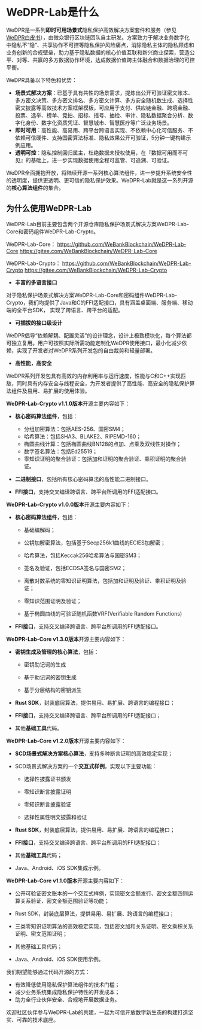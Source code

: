 # WeDPR-Lab是什么

WeDPR是一系列**即时可用场景式**隐私保护高效解决方案套件和服务（参见[WeDPR白皮书](https://mp.weixin.qq.com/s?__biz=MzU0MDY4MDMzOA==&mid=2247483910&idx=1&sn=7b647dec9f046f1e6f94d103897f7efb&scene=19#wechat_redirect)），由微众银行区块链团队自主研发。方案致力于解决业务数字化中隐私不“隐”、共享协作不可控等隐私保护风险痛点，消除隐私主体的隐私顾虑和业务创新的合规壁垒，助力基于隐私数据的核心价值互联和新兴商业探索，营造公平、对等、共赢的多方数据协作环境，达成数据价值跨主体融合和数据治理的可控平衡。

WeDPR具备以下特色和优势：

- **场景式解决方案**：已基于具有共性的场景需求，提炼出公开可验证密文账本、多方密文决策、多方密文排名、多方密文计算、多方安全随机数生成、选择性密文披露等高效技术方案框架模板，可应用于支付、供应链金融、跨境金融、投票、选举、榜单、竞拍、招标、摇号、抽检、审计、隐私数据聚合分析、数字化身份、数字化资质凭证、智慧城市、智慧医疗等广泛业务场景。
- **即时可用**：高性能、高易用、跨平台跨语言实现、不依赖中心化可信服务、不依赖可信硬件、支持国密算法标准、隐私效果公开可验证，5分钟一键构建示例应用。
- **透明可控**：隐私控制回归属主，杜绝数据未授权使用，在『数据可用而不可见』的基础上，进一步实现数据使用全程可监管、可追溯、可验证。

WeDPR全面拥抱开放，将陆续开源一系列核心算法组件，进一步提升系统安全性的透明度，提供更透明、更可信的隐私保护效果。WeDPR-Lab就是这一系列开源的**核心算法组件**的集合。

## 为什么使用WeDPR-Lab

WeDPR-Lab目前主要包含两个开源仓库隐私保护场景式解决方案WeDPR-Lab-Core和密码组件WeDPR-Lab-Crypto。

WeDPR-Lab-Core：
https://github.com/WeBankBlockchain/WeDPR-Lab-Core
https://gitee.com/WeBankBlockchain/WeDPR-Lab-Core

WeDPR-Lab-Crypto： 
https://github.com/WeBankBlockchain/WeDPR-Lab-Crypto
https://gitee.com/WeBankBlockchain/WeDPR-Lab-Crypto
- **丰富的多语言接口**

对于隐私保护场景式解决方案WeDPR-Lab-Core和密码组件WeDPR-Lab-Crypto，我们均提供了Java和C的FFI适配接口，具有涵盖桌面端、服务端、移动端的全平台SDK，
实现了跨语言、跨平台的适配。

- **可插拔的接口级设计**

WeDPR倡导“依赖解耦、配置灵活”的设计理念，设计上极致模块化，每个算法都可独立复用。用户可按照实际所需功能定制化WeDPR使用接口，最小化减少依赖，实现了开发者对WeDPR系列开发包的自由裁剪和轻量部署。

- **高性能，高安全**

WeDPR系列开发包具有高效的内存利用率与运行速度，性能与C和C++实现匹敌，同时具有内存安全与线程安全，为开发者提供了高性能、高安全的隐私保护算法组件及易用、易扩展的使用体验。
  
**WeDPR-Lab-Crypto v1.1.0版本**开源主要内容如下：
- **核心密码算法组件**，包括：

  -  分组加密算法：包括AES-256、国密SM4；
  -  哈希算法：包括SHA3、BLAKE2、RIPEMD-160；
  -  椭圆曲线计算：包括椭圆曲线BN128的点加、点乘及双线性对操作； 
  -  数字签名算法：包括Ed25519；
  -  零知识证明的聚合验证：包括加和证明的聚合验证、乘积证明的聚合验证。
- **二进制接口**，包括所有核心密码算法的高性能二进制接口。
- **FFI接口**，支持交叉编译跨语言、跨平台所调用的FFI适配接口。
  
**WeDPR-Lab-Crypto v1.0.0版本**开源主要内容如下：

- **核心密码算法组件**，包括：

  - 基础编解码；

  - 公钥加解密算法，包括基于Secp256k1曲线的ECIES加解密；
  - 哈希算法，包括Keccak256哈希算法与国密SM3；
  - 签名及验证，包括ECDSA签名与国密SM2；
  - 离散对数系统的零知识证明算法，包括加和证明及验证、乘积证明及验证；
  - 零知识范围证明及验证；
  - 基于椭圆曲线的可验证随机函数VRF(Verifiable Random Functions)

- **FFI接口**，支持交叉编译跨语言、跨平台所调用的FFI适配接口。


**WeDPR-Lab-Core v1.3.0版本**开源主要内容如下：

- **密钥生成及管理的核心算法**，包括：

  - 密钥助记词的生成

  - 基于助记词的密钥生成

  - 基于分层结构的密钥派生

- **Rust SDK**，封装底层算法，提供易用、易扩展、跨语言的编程接口；

- **FFI接口**，支持交叉编译跨语言、跨平台所调用的FFI适配接口；

- 其他**基础工具**代码。

**WeDPR-Lab-Core v1.2.0版本**开源主要内容如下：

- **SCD场景式解决方案核心算法**，支持多种断言证明的高效稳定实现；

- SCD场景式解决方案的一个**交互式样例**，实现以下主要功能：

  - 选择性披露证书颁发

  - 零知识断言披露证明

  - 零知识断言披露验证

  - 选择性属性明文披露和验证

- **Rust SDK**，封装底层算法，提供易用、易扩展、跨语言的编程接口；

- **FFI接口**，支持交叉编译跨语言、跨平台所调用的FFI适配接口；

- 其他**基础工具**代码；

- Java、Android、iOS SDK集成示例。


**WeDPR-Lab-Core v1.1.0版本**开源主要内容如下：

- 公开可验证密文账本的一个交互式样例，实现密文金额发行、密文金额四则运算关系验证、密文金额范围验证等功能；

- Rust SDK，封装底层算法，提供易用、易扩展、跨语言的编程接口；

- 三类零知识证明算法的高效稳定实现，包括密文加和关系证明、密文乘积关系证明、密文范围证明；

- 其他基础工具代码；

- Java、Android、iOS SDK使用示例。

我们期望能够通过代码开源的方式：

- 有效降低使用隐私保护算法组件的技术门槛；
- 减少业务系统集成隐私保护特性的开发成本；
- 助力全行业伙伴安全、合规地开展数据业务。

欢迎社区伙伴参与WeDPR-Lab的共建，一起为可信开放数字新生态的构建打造坚实、可靠的技术底座。